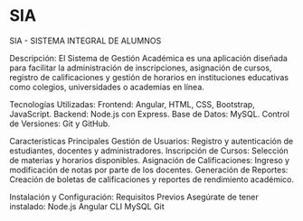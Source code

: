 # SIA
SIA - SISTEMA INTEGRAL DE ALUMNOS 

Descripción:
El Sistema de Gestión Académica es una aplicación diseñada para facilitar la administración de inscripciones, asignación de cursos, registro de calificaciones y gestión de horarios en instituciones educativas como colegios, universidades o academias en línea.

Tecnologías Utilizadas:
Frontend: Angular, HTML, CSS, Bootstrap, JavaScript.
Backend: Node.js con Express.
Base de Datos: MySQL.
Control de Versiones: Git y GitHub.

Características Principales
Gestión de Usuarios: Registro y autenticación de estudiantes, docentes y administradores.
Inscripción de Cursos: Selección de materias y horarios disponibles.
Asignación de Calificaciones: Ingreso y modificación de notas por parte de los docentes.
Generación de Reportes: Creación de boletas de calificaciones y reportes de rendimiento académico.

Instalación y Configuración:
Requisitos Previos
Asegúrate de tener instalado:
Node.js
Angular CLI
MySQL 
Git
